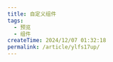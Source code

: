 ```yaml
---
title: 自定义组件
tags:
  - 预览
  - 组件
createTime: 2024/12/07 01:32:18
permalink: /article/ylfs17up/
---
```


<CustomComponent />
